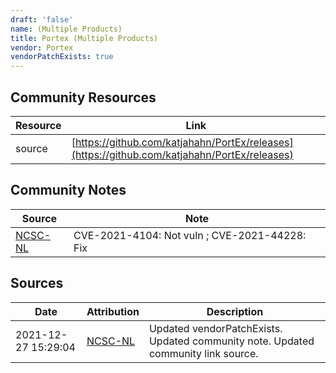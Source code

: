 ```yaml
---
draft: 'false'
name: (Multiple Products)
title: Portex (Multiple Products)
vendor: Portex
vendorPatchExists: true
---
```



## Community Resources
| Resource | Link |
| --- | --- |
| source | [https://github.com/katjahahn/PortEx/releases](https://github.com/katjahahn/PortEx/releases) |

## Community Notes
| Source | Note |
| --- | --- |
| [NCSC-NL](https://github.com/NCSC-NL/log4shell/blob/main/software/README.md) | CVE-2021-4104: Not vuln ; CVE-2021-44228: Fix </ul> |

## Sources
| Date | Attribution | Description |
| --- | --- | --- |
| 2021-12-27 15:29:04 | [NCSC-NL](https://github.com/NCSC-NL/log4shell/blob/main/software/README.md) | Updated vendorPatchExists. Updated community note. Updated community link source.  |
